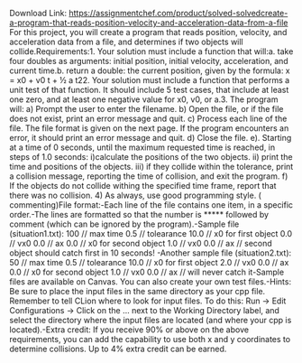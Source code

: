 Download Link: https://assignmentchef.com/product/solved-solvedcreate-a-program-that-reads-position-velocity-and-acceleration-data-from-a-file
<br>
For this project, you will create a program that reads position, velocity, and acceleration data from a file, and determines if two objects will collide.Requirements:1. Your solution must include a function that will:a. take four doubles as arguments: initial position, initial velocity, acceleration, and current time.b. return a double: the current position, given by the formula: x = x0 + v0 t + ½ a t22. Your solution must include a function that performs a unit test of that function. It should include 5 test cases, that include at least one zero, and at least one negative value for x0, v0, or a.3. The program will: a) Prompt the user to enter the filename. b) Open the file, or if the file does not exist, print an error message and quit. c) Process each line of the file. The file format is given on the next page. If the program encounters an error, it should print an error message and quit. d) Close the file. e). Starting at a time of 0 seconds, until the maximum requested time is reached, in steps of 1.0 seconds: i)calculate the positions of the two objects. ii) print the time and positions of the objects. iii) if they collide within the tolerance, print a collision message, reporting the time of collision, and exit the program. f) If the objects do not collide withing the specified time frame, report that there was no collision. 4) As always, use good programming style. ( commenting)File format:-Each line of the file contains one item, in a specific order.-The lines are formatted so that the number is ***** followed by comment (which can be ignored by the program).-Sample file (situation1.txt): 100 // max time 0.5 // tolearance 10.0 // x0 for first object 0.0 // vx0 0.0 // ax 0.0 // x0 for second object 1.0 // vx0 0.0 // ax // second object should catch first in 10 seconds! -Another sample file (situation2.txt): 50 // max time 0.5 // tolearance 10.0 // x0 for first object 2.0 // vx0 0.0 // ax 0.0 // x0 for second object 1.0 // vx0 0.0 // ax // will never catch it-Sample files are available on Canvas. You can also create your own test files.-Hints: Be sure to place the input files in the same directory as your cpp file. Remember to tell CLion where to look for input files. To do this: Run → Edit Configurations → Click on the … next to the Working Directory label, and select the directory where the input files are located (and where your cpp is located).-Extra credit: If you receive 90% or above on the above requirements, you can add the capability to use both x and y coordinates to determine collisions. Up to 4% extra credit can be earned.